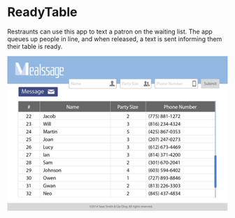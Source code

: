 ReadyTable
==========

Restraunts can use this app to text a patron on the waiting list. The app queues up people in line, and when released, a text is sent informing them their table is ready.

![sample](https://raw.githubusercontent.com/sean-smith/ReadyTable/master/Design/Sample%20Page.png)
